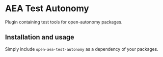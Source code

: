 # AEA Test Autonomy


Plugin containing test tools for open-autonomy packages.

## Installation and usage

Simply include `open-aea-test-autonomy` as a dependency of your packages.